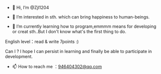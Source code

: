 - 👋 Hi, I’m @Zjl1204

- 👀 I’m interested in sth. which can bring happiness to human-beings.

- 🌱 I’m currently learning how to program,emmmm means for developing or creat sth..But I don't know what's the first thing to do.

English level：read & write 7points :)

Can I ? I hope I can persist in learning and finally be able to participate in development.

- 📫 How to reach me ：946404302@qq.com

<!---
Zjl1204/Zjl1204 is a ✨ special ✨ repository because its `README.md` (this file) appears on your GitHub profile.
You can click the Preview link to take a look at your changes.
--->
